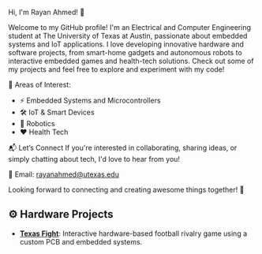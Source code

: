 Hi, I'm Rayan Ahmed! 👋

Welcome to my GitHub profile! I'm an Electrical and Computer Engineering student at The University of Texas at Austin, passionate about embedded systems and IoT applications. I love developing innovative hardware and software projects, from smart-home gadgets and autonomous robots to interactive embedded games and health-tech solutions. Check out some of my projects and feel free to explore and experiment with my code!

📌 Areas of Interest:
- ⚡ Embedded Systems and Microcontrollers
- 🛠️ IoT & Smart Devices
- 🤖 Robotics
- ❤️ Health Tech

📬 Let’s Connect
If you're interested in collaborating, sharing ideas, or simply chatting about tech, I'd love to hear from you!

📧 Email: rayanahmed@utexas.edu

Looking forward to connecting and creating awesome things together! 🚀

## ⚙️ Hardware Projects

- [**Texas Fight**](https://github.com/rayanahmed3638/texas-fight): Interactive hardware-based football rivalry game using a custom PCB and embedded systems.



<!--
**rayanahmed3638/rayanahmed3638** is a ✨ _special_ ✨ repository because its `README.md` (this file) appears on your GitHub profile.

Here are some ideas to get you started:

- 🔭 I’m currently working on ...
- 🌱 I’m currently learning ...
- 👯 I’m looking to collaborate on ...
- 🤔 I’m looking for help with ...
- 💬 Ask me about ...
- 📫 How to reach me: ...
- 😄 Pronouns: ...
- ⚡ Fun fact: ...
-->
